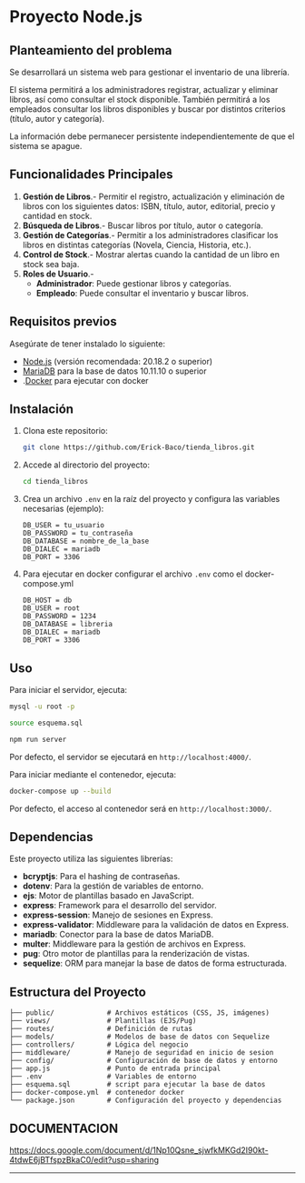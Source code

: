 # Proyecto Node.js

## Planteamiento del problema

Se desarrollará un sistema web para gestionar el inventario de una librería.

El sistema permitirá a los administradores registrar, actualizar y eliminar libros, así como consultar el stock disponible. También permitirá a los empleados consultar los libros disponibles y buscar por distintos criterios (título, autor y categoría).

La información debe permanecer persistente independientemente de que el sistema se apague.

## Funcionalidades Principales

1. **Gestión de Libros**.- Permitir el registro, actualización y eliminación de libros con los siguientes datos: ISBN, título, autor, editorial, precio y cantidad en stock.
2. **Búsqueda de Libros**.- Buscar libros por título, autor o categoría.
3. **Gestión de Categorías**.- Permitir a los administradores clasificar los libros en distintas categorías (Novela, Ciencia, Historia, etc.).
4. **Control de Stock**.- Mostrar alertas cuando la cantidad de un libro en stock sea baja.
5. **Roles de Usuario**.-
   - **Administrador**: Puede gestionar libros y categorías.
   - **Empleado**: Puede consultar el inventario y buscar libros.

## Requisitos previos

Asegúrate de tener instalado lo siguiente:

- [Node.js](https://nodejs.org/) (versión recomendada: 20.18.2 o superior)
- [MariaDB](https://mariadb.org/) para la base de datos 10.11.10 o superior
- .[Docker](https://www.docker.com/) para ejecutar con docker

## Instalación

1. Clona este repositorio:
   ```sh
   git clone https://github.com/Erick-Baco/tienda_libros.git
   ```
2. Accede al directorio del proyecto:
   ```sh
   cd tienda_libros
   ```
3. Crea un archivo `.env` en la raíz del proyecto y configura las variables necesarias (ejemplo):
   ```env
   DB_USER = tu_usuario
   DB_PASSWORD = tu_contraseña
   DB_DATABASE = nombre_de_la_base
   DB_DIALEC = mariadb
   DB_PORT = 3306
   ```
4. Para ejecutar en docker configurar el archivo `.env` como el docker-compose.yml

   ```env
   DB_HOST = db
   DB_USER = root
   DB_PASSWORD = 1234
   DB_DATABASE = libreria
   DB_DIALEC = mariadb
   DB_PORT = 3306
   ```

## Uso

Para iniciar el servidor, ejecuta:

```sh
mysql -u root -p
```
```sh
source esquema.sql
```
```sh
npm run server
```

Por defecto, el servidor se ejecutará en `http://localhost:4000/`.

Para iniciar mediante el contenedor, ejecuta:

```sh
docker-compose up --build
```
Por defecto, el acceso al contenedor será en `http://localhost:3000/`.

## Dependencias

Este proyecto utiliza las siguientes librerías:

- **bcryptjs**: Para el hashing de contraseñas.
- **dotenv**: Para la gestión de variables de entorno.
- **ejs**: Motor de plantillas basado en JavaScript.
- **express**: Framework para el desarrollo del servidor.
- **express-session**: Manejo de sesiones en Express.
- **express-validator**: Middleware para la validación de datos en Express.
- **mariadb**: Conector para la base de datos MariaDB.
- **multer**: Middleware para la gestión de archivos en Express.
- **pug**: Otro motor de plantillas para la renderización de vistas.
- **sequelize**: ORM para manejar la base de datos de forma estructurada.

## Estructura del Proyecto

```
├── public/             # Archivos estáticos (CSS, JS, imágenes)
├── views/              # Plantillas (EJS/Pug)
├── routes/             # Definición de rutas
├── models/             # Modelos de base de datos con Sequelize
├── controllers/        # Lógica del negocio
├── middleware/         # Manejo de seguridad en inicio de sesion
├── config/             # Configuración de base de datos y entorno
├── app.js              # Punto de entrada principal
├── .env                # Variables de entorno
├── esquema.sql         # script para ejecutar la base de datos
├── docker-compose.yml  # contenedor docker
└── package.json        # Configuración del proyecto y dependencias
```

## DOCUMENTACION

https://docs.google.com/document/d/1Np10Qsne_sjwfkMKGd2I90kt-4tdwE6jBTfspzBkaC0/edit?usp=sharing

---

